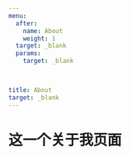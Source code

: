 ```yaml
---
menu:
  after:
    name: About
    weight: 1
  target: _blank
  params: 
    target: _blank
 


title: About
target: _blank
---
```


# 这一个关于我页面
